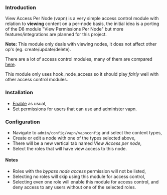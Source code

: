 ### Introduction ###

View Access Per Node (vapn) is a very simple access control module with
relation to **viewing** content on a per-node basis, the initial idea is a porting of the D8 module "View Permissions Per Node" 
but more features/integrations are planned for this project.

**Note:** This module only deals with viewing nodes, it does not affect other
op's (eg. create/update/delete).

There are a lot of access control modules, many of them are compared
[here](https://www.drupal.org/node/270000).

This module only uses hook_node_access so it should play *fairly* well with other access control modules.

### Installation ###

- [Enable](https://www.drupal.org/docs/8/extending-drupal-8/installing-drupal-8-modules) as
  usual,
- Set permissions for users that can use and administer vapn.

### Configuration ###

- Navigate to `admin/config/vapn/vapnconfig` and select the content types,
- Create or edit a node with one of the types selected above,
- There will be a new vertical tab named *View Access per node*,
- Select the roles that will have view access to this node.

#### Notes ####

- Roles with the *bypass node access* permission will not be listed,
- Selecting no roles will skip using this module for access control,
- Selecting even one role will enable this module for access control, and deny
  access to any users without one of the selected roles.
